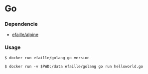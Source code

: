 # Go

### Dependencie
* [efaille/alpine]

### Usage
```
$ docker run efaille/golang go version
```
```
$ docker run -v $PWD:/data efaille/golang go run helloworld.go
```
[efaille/alpine]://github.com/efaille/dockerfiles/tree/master/alpine
